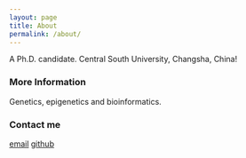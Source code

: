 ```yaml
---
layout: page
title: About
permalink: /about/
---
```


A Ph.D. candidate.
Central South University, Changsha, China!

### More Information

Genetics, epigenetics and bioinformatics.

### Contact me

[email](mailto:wangkangli@sklmg.edu.cn)
[github](https://github.com/wkl1990)